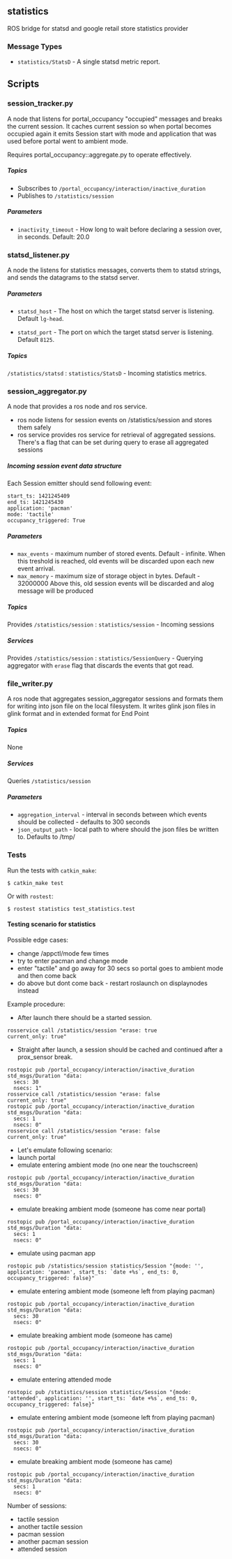 statistics
----------

ROS bridge for statsd and google retail store statistics provider

### Message Types

* `statistics/StatsD` - A single statsd metric report.

## Scripts

### session\_tracker.py

A node that listens for portal_occupancy "occupied" messages and breaks
the current session. It caches current session so when portal becomes
occupied again it emits Session start with mode and application that was
used before portal went to ambient mode.

Requires portal\_occupancy::aggregate.py to operate effectively.

##### Topics

* Subscribes to `/portal_occupancy/interaction/inactive_duration`
* Publishes to `/statistics/session`

##### Parameters

* `inactivity_timeout` - How long to wait before declaring a session over,
  in seconds.  Default: 20.0

### statsd_listener.py

A node the listens for statistics messages, converts them to statsd strings, and sends the datagrams to the statsd server.

##### Parameters

* `statsd_host` - The host on which the target statsd server is listening.  Default `lg-head`.

* `statsd_port` - The port on which the target statsd server is listening.  Default `8125`.

##### Topics

`/statistics/statsd` : `statistics/StatsD` - Incoming statistics metrics.

### session\_aggregator.py

A node that provides a ros node and ros service.

 - ros node listens for session events on /statistics/session and stores them safely
 - ros service provides ros service for retrieval of aggregated
   sessions. There's a flag that can be set during query to erase all
   aggregated sessions


##### Incoming session event data structure

Each Session emitter should send following event:

```
start_ts: 1421245409
end_ts: 1421245430
application: 'pacman'
mode: 'tactile'
occupancy_triggered: True
```

##### Parameters

* `max_events` - maximum number of stored events. Default - infinite.
  When this treshold is reached, old events will be discarded upon each
  new event arrival.
* `max_memory` - maximum size of storage object in bytes. Default - 32000000
  Above this, old session events will be discarded and alog message will be
  produced

##### Topics

Provides `/statistics/session` : `statistics/session` - Incoming sessions

##### Services

Provides `/statistics/session` : `statistics/SessionQuery` - Querying aggregator
with `erase` flag that discards the events that got read.


### file\_writer.py

A ros node that aggregates session\_aggregator sessions and formats them
for writing into json file on the local filesystem. It writes glink json
files in glink format and in extended format for End Point

##### Topics

None

##### Services

Queries `/statistics/session`

##### Parameters

* `aggregation_interval` - interval in seconds between which events
  should be collected - defaults to 300 seconds
* `json_output_path` - local path to where should the json files be
  written to. Defaults to /tmp/

### Tests

Run the tests with `catkin_make`:

    $ catkin_make test

Or with `rostest`:

    $ rostest statistics test_statistics.test

#### Testing scenario for statistics

Possible edge cases:
- change /appctl/mode few times
- try to enter pacman and change mode
- enter "tactile" and go away for 30 secs so portal goes to ambient mode
  and then come back
- do above but dont come back - restart roslaunch on displaynodes
  instead

Example procedure:

- After launch there should be a started session.

```shell
rosservice call /statistics/session "erase: true
current_only: true"
```

- Straight after launch, a session should be cached and continued after
  a prox_sensor break.

```shell
rostopic pub /portal_occupancy/interaction/inactive_duration std_msgs/Duration "data:
  secs: 30
  nsecs: 1"
rosservice call /statistics/session "erase: false
current_only: true"
rostopic pub /portal_occupancy/interaction/inactive_duration std_msgs/Duration "data:
  secs: 1
  nsecs: 0"
rosservice call /statistics/session "erase: false
current_only: true"
```

- Let's emulate following scenario:
 - launch portal
 - emulate entering ambient mode (no one near the touchscreen)
```shell
rostopic pub /portal_occupancy/interaction/inactive_duration std_msgs/Duration "data:
  secs: 30
  nsecs: 0"
```
 - emulate breaking ambient mode (someone has come near portal)
```shell
rostopic pub /portal_occupancy/interaction/inactive_duration std_msgs/Duration "data:
  secs: 1
  nsecs: 0"
```
 - emulate using pacman app
```shell
rostopic pub /statistics/session statistics/Session "{mode: '', application: 'pacman', start_ts: `date +%s`, end_ts: 0, occupancy_triggered: false}"
```
 - emulate entering ambient mode (someone left from playing pacman)
```shell
rostopic pub /portal_occupancy/interaction/inactive_duration std_msgs/Duration "data:
  secs: 30
  nsecs: 0"
```
 - emulate breaking ambient mode (someone has came)
```shell
rostopic pub /portal_occupancy/interaction/inactive_duration std_msgs/Duration "data:
  secs: 1
  nsecs: 0"
```
 - emulate entering attended mode
```shell
rostopic pub /statistics/session statistics/Session "{mode: 'attended', application: '', start_ts: `date +%s`, end_ts: 0, occupancy_triggered: false}"
```
 - emulate entering ambient mode (someone left from playing pacman)
```shell
rostopic pub /portal_occupancy/interaction/inactive_duration std_msgs/Duration "data:
  secs: 30
  nsecs: 0"
```
 - emulate breaking ambient mode (someone has came)
```shell
rostopic pub /portal_occupancy/interaction/inactive_duration std_msgs/Duration "data:
  secs: 1
  nsecs: 0"
```

Number of sessions:
 - tactile session
 - another tactile session
 - pacman session
 - another pacman session
 - attended session

